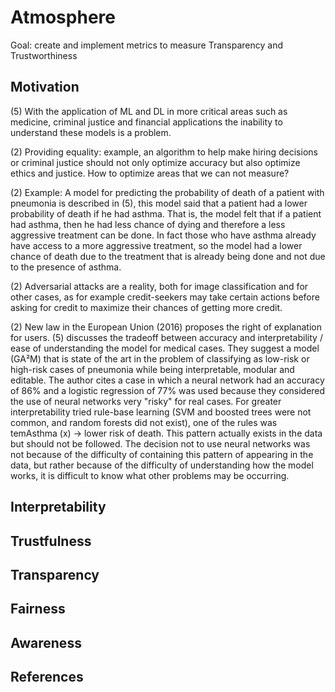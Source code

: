 # Atmosphere

Goal: create and implement metrics to measure Transparency and Trustworthiness

## Motivation
(5) With the application of ML and DL in more critical areas such as medicine, criminal justice and financial applications the inability to understand these models is a problem.

(2) Providing equality: example, an algorithm to help make hiring decisions or criminal justice should not only optimize accuracy but also optimize ethics and justice. How to optimize areas that we can not measure?

(2) Example: A model for predicting the probability of death of a patient with pneumonia is described in (5), this model said that a patient had a lower probability of death if he had asthma. That is, the model felt that if a patient had asthma, then he had less chance of dying and therefore a less aggressive treatment can be done. In fact those who have asthma already have access to a more aggressive treatment, so the model had a lower chance of death due to the treatment that is already being done and not due to the presence of asthma.

(2) Adversarial attacks are a reality, both for image classification and for other cases, as for example credit-seekers may take certain actions before asking for credit to maximize their chances of getting more credit.

(2) New law in the European Union (2016) proposes the right of explanation for users. (5) discusses the tradeoff between accuracy and interpretability / ease of understanding the model for medical cases. They suggest a model (GA²M) that is state of the art in the problem of classifying as low-risk or high-risk cases of pneumonia while being interpretable, modular and editable. The author cites a case in which a neural network had an accuracy of 86% and a logistic regression of 77% was used because they considered the use of neural networks very "risky" for real cases. For greater interpretability tried rule-base learning (SVM and boosted trees were not common, and random forests did not exist), one of the rules was temAsthma (x) -> lower risk of death. This pattern actually exists in the data but should not be followed. The decision not to use neural networks was not because of the difficulty of containing this pattern of appearing in the data, but rather because of the difficulty of understanding how the model works, it is difficult to know what other problems may be occurring.


## Interpretability




## Trustfulness




## Transparency




## Fairness



## Awareness



## References

